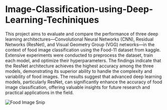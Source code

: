 # Image-Classification-using-Deep-Learning-Techiniques
This project aims to evaluate and compare the performance of
three deep learning architectures—Convolutional Neural
Networks (CNN), Residual Networks (ResNet), and Visual
Geometry Group (VGG) networks—in the context of food
image classification using the Food-11 dataset from kaggle. Extensive
experiments were conducted to preprocess the dataset, train
each model, and optimize their hyperparameters. The
findings indicate that the ResNet architecture achieves the
highest accuracy among the three models, demonstrating its
superior ability to handle the complexity and variability of
food images. The results suggest that advanced deep
learning models, particularly ResNet, can significantly
enhance the accuracy of food image classification, offering
valuable insights for future research and practical
applications in the field.


![Food Image Snip](https://github.com/Chivans31/Image-Classification-using-Deep-Learning/assets/109700556/d08ccfea-652f-4cf2-a1b3-47e2945141b4)
